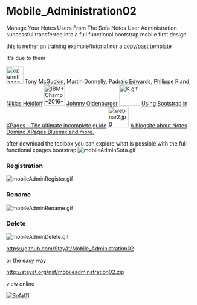 # Mobile_Administration02
Manage Your Notes Users From The Sofa 
Notes User Administration successful  transferred into a full functional bootstrap mobile first design.

this is nether an training example/tutorial nor a copy/past template

It's due to them 

<img src="http://StayAt.org/images/plx/openntf_222222_bg.jpg" alt="openntf_222222_bg.jpg" height="45">
<a href="https://bootstrap4xpages.openntf.org/main.nsf/project.xsp?r=project/Bootstrap4XPages/releases/36F358E5C8DE52E786257D1E002BE42A">Tony McGuckin, Martin Donnelly, Padraic Edwards, Philippe Riand, Niklas Heidloff</a>


<img src="http://StayAt.org/images/plx/IBM+Champ+2016+Social+Business.png" alt="IBM+Champ+2016+Social+Business.png" height="55" width="55">
<a href="https://xpagesandmore.blogspot.ch/p/about-me.html">Johnny Oldenburger</a>

<img src="http://StayAt.org/images/plx/K.gif" alt="K.gif" height="55" width="55">
<a href="https://quintessens.wordpress.com/2014/01/07/using-bootstrap-in-xpages-the-ultimate-incomplete-guide/">Using Bootstrap in XPages – The ultimate incomplete guide</a>

<img src="http://StayAt.org/images/plx/webinar2.jpg" alt="webinar2.jpg" height="55" width="55">
<a href="https://xpagesandmore.blogspot.ch/2016/06/demo-database-webinar-expanding-xpages.html">A blogsite about Notes Domino XPages Bluemix and more.</a>


after download the toolbox you can explore what is possible with the full functional xpages.bootstrap
<img src="http://StayAt.org/images/plx/mobileAdminSofa.gif" alt="mobileAdminSofa.gif">

<h3>Registration</h3>
<img src="http://StayAt.org/images/plx/mobileAdminRegister.gif" alt="mobileAdminRegister.gif">

<h3>Rename</h3>
<img src="http://StayAt.org/images/plx/mobileAdminRename.gif" alt="mobileAdminRename.gif">

<h3>Delete</h3>
<img src="http://StayAt.org/images/plx/mobileAdminDelete.gif" alt="mobileAdminDelete.gif">

https://github.com/StayAt/Mobile_Administration02


or the easy way

http://stayat.org/nsf/mobileadminstration02.zip


view online

<a href="http://stayat.org/mobadmin02.nsf/Main.xsp"><img src="http://StayAt.org/images/plx/sofa01.jpg" alt="Sofa01"></a>
